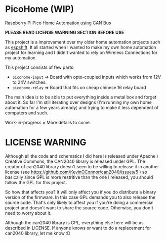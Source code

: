 # PicoHome (WIP)

Raspberry Pi Pico Home Automation using CAN Bus

**PLEASE READ LICENSE WARNING SECTION BEFORE USE**

This project is a improvement over my older home automation projects such as [espshift](https://github.com/racerxdl/esp32-shift). It all started when I wanted to make my own home automation project for learning and I didn't wanted to rely on Wireless Connections for my automation.

This project consists of few parts:

* `picohome-input` => Board with opto-coupled inputs which works from 12V to 24V switches.
* `picohome-relay` => Board that fits on cheap chinese 16 relay board

The main idea is to be able to put everything inside a metal box and forget about it. So far I'm still iterating over designs (I'm running my own home automation for a few years already) and trying to make it less dependent of computers and such.

Work-in-progress = More details to come.


# LICENSE WARNING

Although all the code and schematics I did here is released under Apache / Creative Commons, the CAN2040 library is released under GPL. The creator of can2040 library doesn't seen to be willing to release it in another license (see https://github.com/KevinOConnor/can2040/issues/5 ) so basically since GPL is more restritive than the one I released, you should follow the GPL for this project.

So how that affects you? It will only affect you if you do distribute a binary version of the firmware. In this case GPL demands you to also release the source code. That's only likely to affect you if you're doing a commercial project and doesn't want to share the source code. Otherwise, you don't need to worry about it.

Although the can2040 library is GPL, everything else here will be as described in LICENSE. If anyone knows or want to do a replacement for can2040 library, let me know :D
